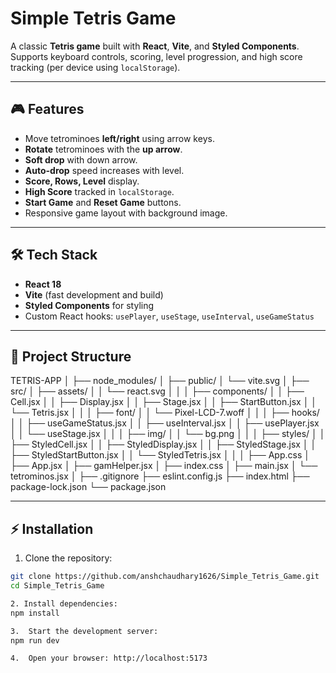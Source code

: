# Simple Tetris Game

A classic **Tetris game** built with **React**, **Vite**, and **Styled Components**.  
Supports keyboard controls, scoring, level progression, and high score tracking (per device using `localStorage`).

---

## 🎮 Features

- Move tetrominoes **left/right** using arrow keys.  
- **Rotate** tetrominoes with the **up arrow**.  
- **Soft drop** with down arrow.  
- **Auto-drop** speed increases with level.  
- **Score, Rows, Level** display.  
- **High Score** tracked in `localStorage`.  
- **Start Game** and **Reset Game** buttons.  
- Responsive game layout with background image.

---

## 🛠 Tech Stack

- **React 18**  
- **Vite** (fast development and build)  
- **Styled Components** for styling  
- Custom React hooks: `usePlayer`, `useStage`, `useInterval`, `useGameStatus`  

---
## 📂 Project Structure
TETRIS-APP
│
├── node_modules/
│
├── public/
│   └── vite.svg
│
├── src/
│   ├── assets/
│   │   └── react.svg
│   │
│   ├── components/
│   │   ├── Cell.jsx
│   │   ├── Display.jsx
│   │   ├── Stage.jsx
│   │   ├── StartButton.jsx
│   │   └── Tetris.jsx
│   │
│   ├── font/
│   │   └── Pixel-LCD-7.woff
│   │
│   ├── hooks/
│   │   ├── useGameStatus.jsx
│   │   ├── useInterval.jsx
│   │   ├── usePlayer.jsx
│   │   └── useStage.jsx
│   │
│   ├── img/
│   │   └── bg.png
│   │
│   ├── styles/
│   │   ├── StyledCell.jsx
│   │   ├── StyledDisplay.jsx
│   │   ├── StyledStage.jsx
│   │   ├── StyledStartButton.jsx
│   │   └── StyledTetris.jsx
│   │
│   ├── App.css
│   ├── App.jsx
│   ├── gamHelper.jsx
│   ├── index.css
│   ├── main.jsx
│   └── tetrominos.jsx
│
├── .gitignore
├── eslint.config.js
├── index.html
├── package-lock.json
└── package.json

---

## ⚡ Installation

1. Clone the repository:

```bash
git clone https://github.com/anshchaudhary1626/Simple_Tetris_Game.git
cd Simple_Tetris_Game

2. Install dependencies:
npm install

3.	Start the development server:
npm run dev

4.	Open your browser: http://localhost:5173